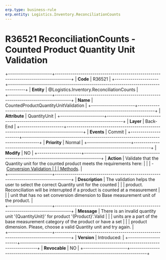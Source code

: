 ```yaml
---
erp.type: business-rule
erp.entity: Logistics.Inventory.ReconciliationCounts 
---
```


# R36521 ReconciliationCounts - Counted Product Quantity Unit Validation
+----------------------+--------------------------------------------------------------------------------------+
| **Code**             | R36521                                                                               |
+----------------------+--------------------------------------------------------------------------------------+
| **Entity**           | @Logistics.Inventory.ReconciliationCounts                                            |                 
+----------------------+--------------------------------------------------------------------------------------+
| **Name**             | CountedProductQuantityUnitValidation                                                 |
+----------------------+--------------------------------------------------------------------------------------+
| **Attribute**        | QuantityUnit                                                                         |
+----------------------+--------------------------------------------------------------------------------------+
| **Layer**            | Back-End                                                                             |
+----------------------+--------------------------------------------------------------------------------------+
| **Events**           | Commit                                                                               |
+----------------------+--------------------------------------------------------------------------------------+
| **Priority**         | Normal                                                                               |
+----------------------+--------------------------------------------------------------------------------------+
| **Modify**           | NO                                                                                   |
+----------------------+--------------------------------------------------------------------------------------+
| **Action**           | Validate that the Quantity unit for the counted product meets the requirements here: |
|                      | - [Conversion Validation                                                             |
|                      | Methods](../reference/common-business-rules/conversion-validation-methods.md).       |  
+----------------------+--------------------------------------------------------------------------------------+
| **Description**      | The validation helps the user to select the correct Quantity unit for the counted    |
|                      | product. Reconciliation will be interrupted if a product is counted at a measurement |
|                      | unit that has no set conversion dimension to Base measurement unit of the product.   |     
+----------------------+--------------------------------------------------------------------------------------+
| **Message**          | There is an invalid quantity unit '{QuantityUnit}' for product '{Product}'.Valid     |
|                      | units are a part of the base measurement category of the product or have a set       |
|                      | product dimension. Please, choose a valid Quantity unit and try again.               |         
+----------------------+--------------------------------------------------------------------------------------+
| **Version**          | Introduced:                                                                          |
+----------------------+--------------------------------------------------------------------------------------+
| **Revocable**        | NO                                                                                   |
+----------------------+--------------------------------------------------------------------------------------+
